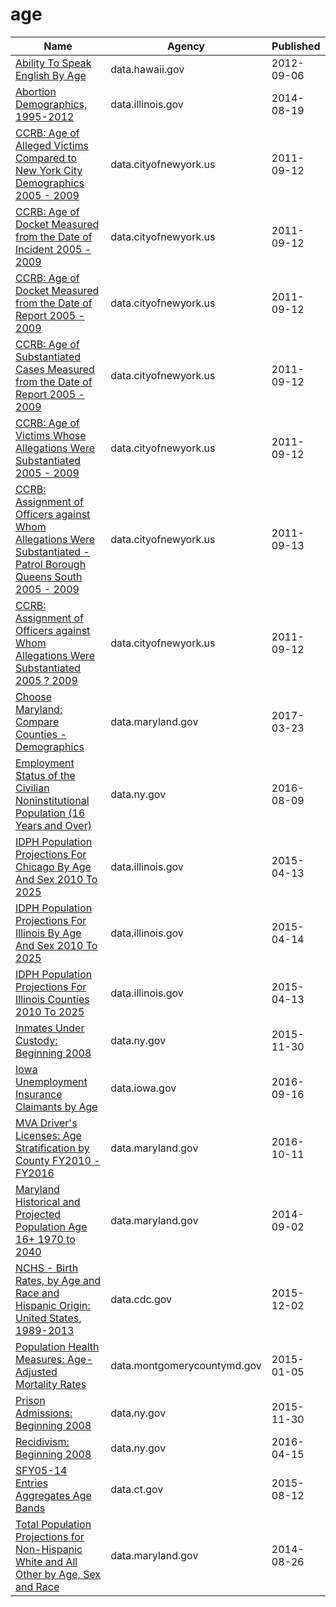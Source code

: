 # age

Name | Agency | Published
---- | ---- | ---------
[Ability To Speak English By Age](../datasets/ri9m-brxc.md) | data.hawaii.gov | 2012-09-06
[Abortion Demographics, 1995-2012](../datasets/f7nd-jj28.md) | data.illinois.gov | 2014-08-19
[CCRB: Age of Alleged Victims Compared to New York City Demographics 2005 - 2009](../datasets/c4pu-cif5.md) | data.cityofnewyork.us | 2011-09-12
[CCRB: Age of Docket Measured from the Date of Incident 2005 - 2009](../datasets/g8v5-qeu5.md) | data.cityofnewyork.us | 2011-09-12
[CCRB: Age of Docket Measured from the Date of Report 2005 - 2009](../datasets/7atn-adw6.md) | data.cityofnewyork.us | 2011-09-12
[CCRB: Age of Substantiated Cases Measured from the Date of Report 2005 - 2009](../datasets/22zm-qrtq.md) | data.cityofnewyork.us | 2011-09-12
[CCRB: Age of Victims Whose Allegations Were Substantiated 2005 - 2009](../datasets/xj6i-rnxp.md) | data.cityofnewyork.us | 2011-09-12
[CCRB: Assignment of Officers against Whom Allegations Were Substantiated - Patrol Borough Queens South 2005 - 2009](../datasets/c2v8-zzjq.md) | data.cityofnewyork.us | 2011-09-13
[CCRB: Assignment of Officers against Whom Allegations Were Substantiated 2005 ? 2009](../datasets/uggy-myiz.md) | data.cityofnewyork.us | 2011-09-12
[Choose Maryland: Compare Counties - Demographics](../datasets/pa7d-u6hs.md) | data.maryland.gov | 2017-03-23
[Employment Status of the Civilian Noninstitutional Population (16 Years and Over)](../datasets/wkup-gbbg.md) | data.ny.gov | 2016-08-09
[IDPH Population Projections For Chicago By Age And Sex 2010 To 2025](../datasets/hqm8-38sz.md) | data.illinois.gov | 2015-04-13
[IDPH Population Projections For Illinois By Age And Sex 2010 To 2025](../datasets/5m4f-swbm.md) | data.illinois.gov | 2015-04-14
[IDPH Population Projections For Illinois Counties 2010 To 2025](../datasets/ntyz-weef.md) | data.illinois.gov | 2015-04-13
[Inmates Under Custody: Beginning 2008](../datasets/55zc-sp6m.md) | data.ny.gov | 2015-11-30
[Iowa Unemployment Insurance Claimants by Age](../datasets/7uss-66ak.md) | data.iowa.gov | 2016-09-16
[MVA Driver's Licenses: Age Stratification by County FY2010 - FY2016](../datasets/hyut-sfvk.md) | data.maryland.gov | 2016-10-11
[Maryland Historical and Projected Population Age 16+ 1970 to 2040](../datasets/7v47-92fa.md) | data.maryland.gov | 2014-09-02
[NCHS - Birth Rates, by Age and Race and Hispanic Origin: United States, 1989-2013](../datasets/e8kx-wbww.md) | data.cdc.gov | 2015-12-02
[Population Health Measures: Age-Adjusted Mortality Rates](../datasets/j55i-sqj8.md) | data.montgomerycountymd.gov | 2015-01-05
[Prison Admissions: Beginning 2008](../datasets/m2rg-xjan.md) | data.ny.gov | 2015-11-30
[Recidivism: Beginning 2008](../datasets/y7pw-wrny.md) | data.ny.gov | 2016-04-15
[SFY05-14 Entries Aggregates Age Bands](../datasets/fnfg-dct4.md) | data.ct.gov | 2015-08-12
[Total Population Projections for Non-Hispanic White and All Other by Age, Sex and Race](../datasets/5zc8-s5s9.md) | data.maryland.gov | 2014-08-26


